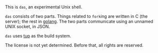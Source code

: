 This is `das`, an experimental Unix shell.

`das` consists of two parts.  Things related to `fork`ing are written in C
(the server); the rest in [golang](http://golang.org/).  The two parts
communicate using an unnamed UNIX socket, in JSON.

`das` uses [tup](http://gittup.org/tup/) as the build system.

The license is not yet determined.  Before that, all rights are reserved.
